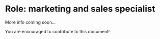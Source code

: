 Role: marketing and sales specialist
====================================

More info coming soon...

You are encouraged to contribute to this document!
